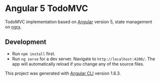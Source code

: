 # Angular 5 TodoMVC

TodoMVC implementation based on [Angular](https://angular.io) version 5, state management on [ngrx](https://github.com/ngrx). 

## Development

* Run `npm install` first.
* Run `ng serve` for a dev server. Navigate to `http://localhost:4200/`. The app will automatically reload if you change any of the source files.

This project was generated with [Angular CLI](https://github.com/angular/angular-cli) version 1.6.3.
